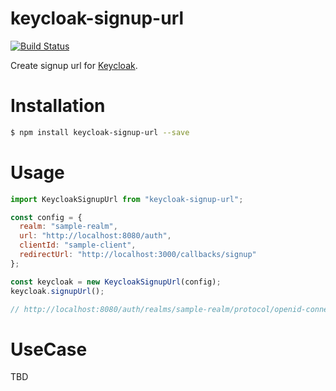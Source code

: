 # keycloak-signup-url

[![Build Status](https://travis-ci.org/onigra/keycloak-signup-url.svg?branch=master)](https://travis-ci.org/onigra/keycloak-signup-url)

Create signup url for [Keycloak](https://www.keycloak.org/).

# Installation

```sh
$ npm install keycloak-signup-url --save
```

# Usage

```js
import KeycloakSignupUrl from "keycloak-signup-url";

const config = {
  realm: "sample-realm",
  url: "http://localhost:8080/auth",
  clientId: "sample-client",
  redirectUrl: "http://localhost:3000/callbacks/signup"
};

const keycloak = new KeycloakSignupUrl(config);
keycloak.signupUrl();

// http://localhost:8080/auth/realms/sample-realm/protocol/openid-connect/registrations?client_id=sample-client&redirect_uri=http%3A%2F%2Flocalhost%3A3000%2Fcallbacks%2Fsignup&scope=openid&state=d300138cf4de4f2cb226dbf40b0f5e4e&nonce=cd07e16ef94a41b688dd74cfa90cba22&response_mode=fragment&response_type=id_token%20token
```

# UseCase

TBD
